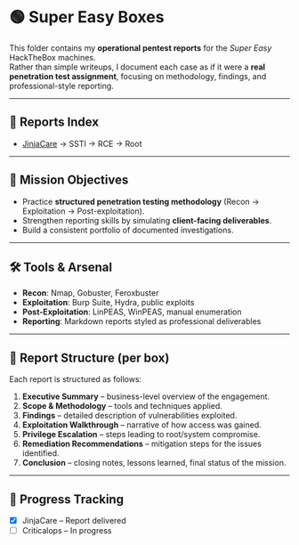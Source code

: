 # 🟢 Super Easy Boxes

This folder contains my **operational pentest reports** for the *Super Easy* HackTheBox machines.  
Rather than simple writeups, I document each case as if it were a **real penetration test assignment**, focusing on methodology, findings, and professional-style reporting.

---

## 📂 Reports Index

- [JinjaCare](JinjaCare_Report_HTB.md) → SSTI → RCE → Root

---

## 🎯 Mission Objectives

- Practice **structured penetration testing methodology** (Recon → Exploitation → Post-exploitation).  
- Strengthen reporting skills by simulating **client-facing deliverables**.  
- Build a consistent portfolio of documented investigations.

---

## 🛠️ Tools & Arsenal

- **Recon**: Nmap, Gobuster, Feroxbuster  
- **Exploitation**: Burp Suite, Hydra, public exploits  
- **Post-Exploitation**: LinPEAS, WinPEAS, manual enumeration  
- **Reporting**: Markdown reports styled as professional deliverables  

---

## 🧩 Report Structure (per box)

Each report is structured as follows:

1. **Executive Summary** – business-level overview of the engagement.  
2. **Scope & Methodology** – tools and techniques applied.  
3. **Findings** – detailed description of vulnerabilities exploited.  
4. **Exploitation Walkthrough** – narrative of how access was gained.  
5. **Privilege Escalation** – steps leading to root/system compromise.  
6. **Remediation Recommendations** – mitigation steps for the issues identified.  
7. **Conclusion** – closing notes, lessons learned, final status of the mission.  

---

## 🏁 Progress Tracking

- [x] JinjaCare – Report delivered  
- [ ] Criticalops – In progress

